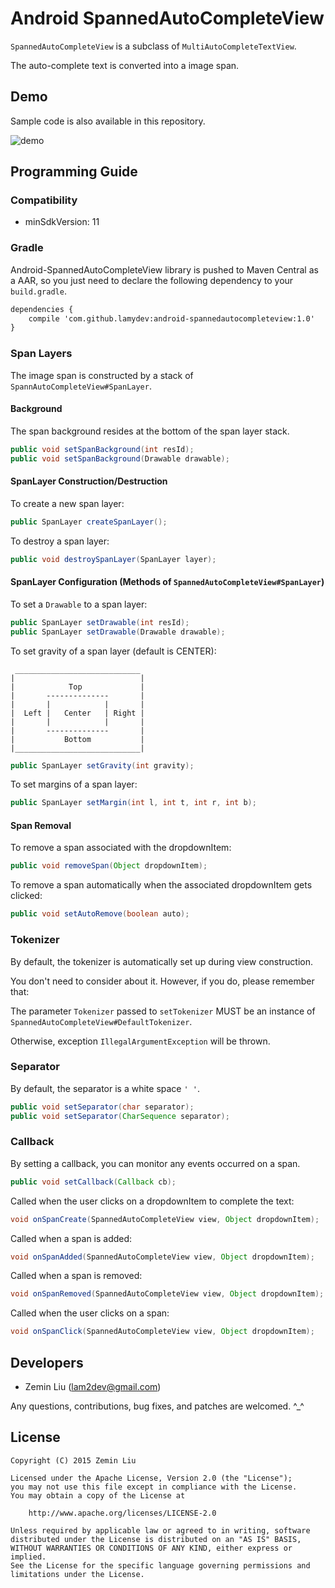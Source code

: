 # Android SpannedAutoCompleteView

`SpannedAutoCompleteView` is a subclass of `MultiAutoCompleteTextView`.

The auto-complete text is converted into a image span.

## Demo

Sample code is also available in this repository.

![demo](https://github.com/lamydev/Android-SpannedAutoCompleteView/blob/master/samples/demo/demo.gif)

## Programming Guide

### Compatibility
* minSdkVersion: 11

### Gradle

Android-SpannedAutoCompleteView library is pushed to Maven Central as a AAR, so you just need to declare the following dependency to your `build.gradle`.

``` xml
dependencies {
    compile 'com.github.lamydev:android-spannedautocompleteview:1.0'
}
```

### Span Layers

The image span is constructed by a stack of `SpannAutoCompleteView#SpanLayer`.

#### Background

The span background resides at the bottom of the span layer stack.

``` java
public void setSpanBackground(int resId);
public void setSpanBackground(Drawable drawable);
```

#### SpanLayer Construction/Destruction

To create a new span layer:

``` java
public SpanLayer createSpanLayer();
```

To destroy a span layer:

``` java
public void destroySpanLayer(SpanLayer layer);
```

#### SpanLayer Configuration (Methods of `SpannedAutoCompleteView#SpanLayer`)

To set a `Drawable` to a span layer:

``` java
public SpanLayer setDrawable(int resId);
public SpanLayer setDrawable(Drawable drawable);
```

To set gravity of a span layer (default is CENTER):

     ____________________________
    |                            |
    |            Top             |
    |       --------------       |
    |       |            |       |
    |  Left |   Center   | Right |
    |       |            |       |
    |       --------------       |
    |           Bottom           |
    |____________________________|

``` java
public SpanLayer setGravity(int gravity);
```

To set margins of a span layer:

``` java
public SpanLayer setMargin(int l, int t, int r, int b);
```

#### Span Removal

To remove a span associated with the dropdownItem:

``` java
public void removeSpan(Object dropdownItem);
```

To remove a span automatically when the associated dropdownItem gets clicked:

``` java
public void setAutoRemove(boolean auto);
```

### Tokenizer

By default, the tokenizer is automatically set up during view construction.

You don't need to consider about it. However, if you do, please remember that:

The parameter `Tokenizer` passed to `setTokenizer` MUST be an instance of `SpannedAutoCompleteView#DefaultTokenizer`.

Otherwise, exception `IllegalArgumentException` will be thrown.

### Separator

By default, the separator is a white space `' '`.

``` java
public void setSeparator(char separator);
public void setSeparator(CharSequence separator);
```

### Callback

By setting a callback, you can monitor any events occurred on a span.

``` java
public void setCallback(Callback cb);
```

Called when the user clicks on a dropdownItem to complete the text:

``` java
void onSpanCreate(SpannedAutoCompleteView view, Object dropdownItem);
```

Called when a span is added:

``` java
void onSpanAdded(SpannedAutoCompleteView view, Object dropdownItem);
```

Called when a span is removed:

``` java
void onSpanRemoved(SpannedAutoCompleteView view, Object dropdownItem);
```

Called when the user clicks on a span:

``` java
void onSpanClick(SpannedAutoCompleteView view, Object dropdownItem);
```

## Developers
* Zemin Liu (lam2dev@gmail.com)

Any questions, contributions, bug fixes, and patches are welcomed. ^\_^

## License

```
Copyright (C) 2015 Zemin Liu

Licensed under the Apache License, Version 2.0 (the "License");
you may not use this file except in compliance with the License.
You may obtain a copy of the License at
    
    http://www.apache.org/licenses/LICENSE-2.0

Unless required by applicable law or agreed to in writing, software
distributed under the License is distributed on an "AS IS" BASIS,
WITHOUT WARRANTIES OR CONDITIONS OF ANY KIND, either express or implied.
See the License for the specific language governing permissions and
limitations under the License.
```
